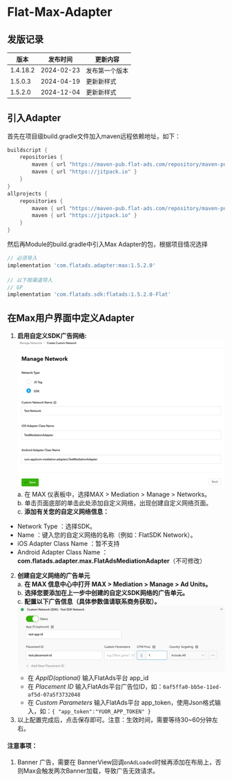 # Flat-Max-Adapter

## 发版记录

| 版本       | 发布时间       | 更新内容    |
|----------|------------|---------|
| 1.4.18.2 | 2024-02-23 | 发布第一个版本 |
| 1.5.0.3  | 2024-04-19 | 更新新样式 |
| 1.5.2.0  | 2024-12-04 | 更新新样式 |

## 引入Adapter

首先在项目级build.gradle文件加入maven远程依赖地址，如下：
```groovy
buildscript {
    repositories {
        maven { url "https://maven-pub.flat-ads.com/repository/maven-public/"}
        maven { url "https://jitpack.io" }
    }
}
allprojects {
    repositories {
        maven { url "https://maven-pub.flat-ads.com/repository/maven-public/"}
        maven { url "https://jitpack.io" }
    }
}

```
然后再Module的build.gradle中引入Max Adapter的包，根据项目情况选择
```groovy
// 必须导入
implementation 'com.flatads.adapter:max:1.5.2.0'

// 以下按渠道导入
// GP
implementation 'com.flatads.sdk:flatads:1.5.2.0-Flat'


```
## 在Max用户界面中定义Adapter
1. **启用自定义SDK广告网络:**  
![img_2.png](img_2.png)
a. 在 MAX 仪表板中，选择MAX > Mediation > Manage > Networks。  
b. 单击页面底部的单击此处添加自定义网络，出现创建自定义网络页面。   
c. **添加有关您的自定义网络信息：**  
* Network Type ：选择SDK。   
* Name ：键入您的自定义网络的名称（例如：FlatSDK Network）。  
* iOS Adapter Class Name ：暂不支持  
* Android Adapter Class Name ：**com.flatads.adapter.max.FlatAdsMediationAdapter**（不可修改）
2. **创建自定义网络的广告单元**  
a. **在 MAX 信息中心中打开 MAX > Mediation > Manage > Ad Units。**  
b. **选择您要添加在上一步中创建的自定义SDK网络的广告单元。**  
c. **配置以下广告信息（具体参数值请联系商务获取）。**
![img_3.png](img_3.png)
   * 在 *AppID(optional)* 输入FlatAds平台 app_id
   * 在 *Placement ID* 输入FlatAds平台广告位ID，如：`6af5ffa0-bb5e-11ed-af5d-07a5f3732048`
   * 在 *Custom Parameters* 输入FlatAds平台 app_token，使用Json格式输入，如：`{ "app_token":"YUOR_APP_TOKEN" }`
6. 以上配置完成后，点击保存即可。注意：生效时间，需要等待30~60分钟左右。

#### 注意事项：
1. Banner 广告，需要在 BannerView回调`onAdLoaded`时候再添加在布局上，否则Max会触发两次Banner加载，导致广告无效请求。




